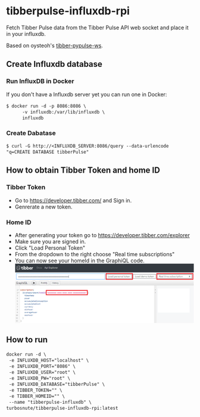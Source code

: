 # tibberpulse-influxdb-rpi
Fetch Tibber Pulse data from the Tibber Pulse API web socket and place it in your influxdb.

Based on oysteoh's [tibber-pypulse-ws](https://github.com/oysteoh/tibber-pypulse-ws).

## Create Influxdb database

### Run InfluxDB in Docker
If you don't have a Influxdb server yet you can run one in Docker:
```
$ docker run -d -p 8086:8086 \
      -v influxdb:/var/lib/influxdb \
      influxdb
```

### Create Dabatase
```
$ curl -G http://<INFLUXDB_SERVER:8086/query --data-urlencode "q=CREATE DATABASE tibberPulse"
```

## How to obtain Tibber Token and home ID
### Tibber Token
- Go to https://developer.tibber.com/ and Sign in.
- Genrerate a new token.

### Home ID
- After generating your token go to https://developer.tibber.com/explorer
- Make sure you are signed in.
- Click "Load Personal Token"
- From the dropdown to the right choose "Real time subscriptions"
- You can now see your homeId in the GraphiQL code.
![tibber printscreen](tibberSnapshot.png "tibber printscreen")


## How to run
```
docker run -d \
 -e INFLUXDB_HOST="localhost" \
 -e INFLUXDB_PORT="8086" \
 -e INFLUXDB_USER="root" \
 -e INFLUXDB_PW="root" \
 -e INFLUXDB_DATABASE="tibberPulse" \
 -e TIBBER_TOKEN="" \
 -e TIBBER_HOMEID="" \
 --name "tibberpulse-influxdb" \
turbosnute/tibberpulse-influxdb-rpi:latest
```

